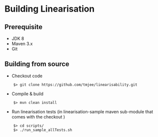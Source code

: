# Building Linearisation

## Prerequisite
- JDK 8
- Maven 3.x
- Git


## Building from source
- Checkout code
```
    $> git clone https://github.com/tmjee/linearisability.git
```
- Compile & build
```
    $> mvn clean install
```
- Run linearisation tests (in linearisation-sample maven sub-module that comes with the checkout )
```
    $> cd scripts/
    $> ./run_sample_allTests.sh
```

